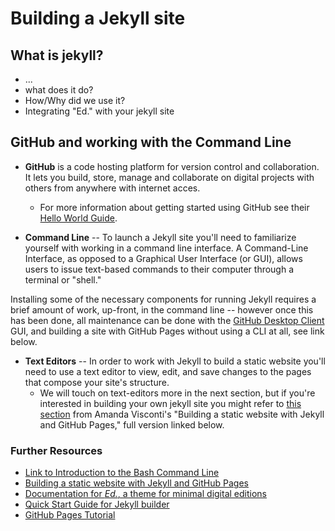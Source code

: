 # Building a Jekyll site

## What is jekyll?
* ...
* what does it do?
* How/Why did we use it?
* Integrating "Ed." with your jekyll site

## GitHub and working with the Command Line

* **GitHub** is a code hosting platform for version control and collaboration. It lets you build, store, manage and collaborate on digital projects with others from anywhere with internet acces.
    - For more information about getting started using GitHub see their [Hello World Guide](https://guides.github.com/activities/hello-world/#what).
    
* **Command Line** -- To launch a Jekyll site you'll need to familiarize yourself with working in a command line interface. A Command-Line Interface, as opposed to a Graphical User Interface (or GUI), allows users to issue text-based commands to their computer through a terminal or "shell." 

Installing some of the necessary components for running Jekyll requires a brief amount of work, up-front, in the command line -- however once this has been done, all maintenance can be done with the [GitHub Desktop Client](https://desktop.github.com/) GUI, and building a site with GitHub Pages without using a CLI at all, see link below.
 
* **Text Editors** -- In order to work with Jekyll to build a static website you'll need to use a text editor to view, edit, and save changes to the pages that compose your site's structure. 
    - We will touch on text-editors more in the next section, but if you're interested in building your own jekyll site you might refer to [this section](https://programminghistorian.org/en/lessons/building-static-sites-with-jekyll-github-pages#text-editor-) from Amanda Visconti's "Building a static website with Jekyll and GitHub Pages," full version linked below.

### Further Resources

* [Link to Introduction to the Bash Command Line](https://programminghistorian.org/en/lessons/intro-to-bash)
* [Building a static website with Jekyll and GitHub Pages](https://programminghistorian.org/en/lessons/building-static-sites-with-jekyll-github-pages)
* [Documentation for *Ed.*, a theme for minimal digital editions](https://elotroalex.github.io/ed/documentation/#installing-ed-replacing-an-existing-jekyll-theme)
* [Quick Start Guide for Jekyll builder](https://jekyllrb.com/docs/)
* [GitHub Pages Tutorial](https://pages.github.com/)
